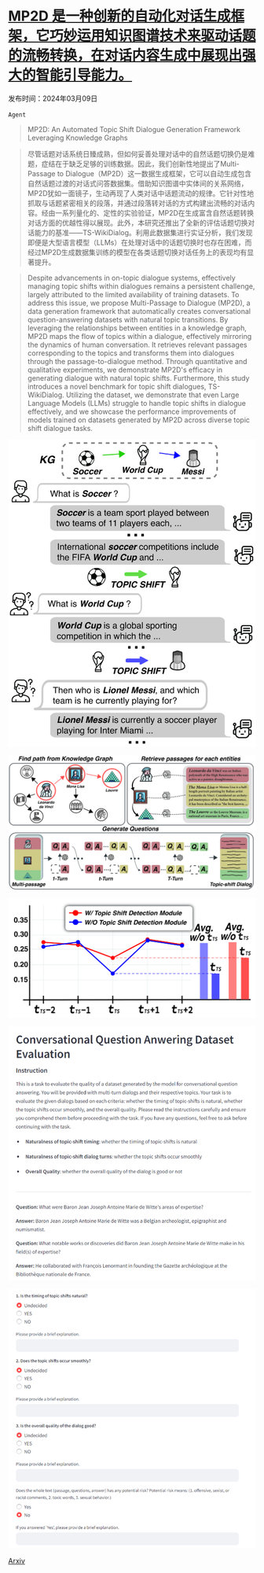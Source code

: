 # [MP2D 是一种创新的自动化对话生成框架，它巧妙运用知识图谱技术来驱动话题的流畅转换，在对话内容生成中展现出强大的智能引导能力。](https://arxiv.org/abs/2403.05814)

发布时间：2024年03月09日

`Agent`

> MP2D: An Automated Topic Shift Dialogue Generation Framework Leveraging Knowledge Graphs

> 尽管话题对话系统日臻成熟，但如何妥善处理对话中的自然话题切换仍是难题，症结在于缺乏足够的训练数据。因此，我们创新性地提出了Multi-Passage to Dialogue（MP2D）这一数据生成框架，它可以自动生成包含自然话题过渡的对话式问答数据集。借助知识图谱中实体间的关系网络，MP2D犹如一面镜子，生动再现了人类对话中话题流动的规律。它针对性地抓取与话题紧密相关的段落，并通过段落转对话的方式构建出流畅的对话内容。经由一系列量化的、定性的实验验证，MP2D在生成富含自然话题转换对话方面的优越性得以展现。此外，本研究还推出了全新的评估话题切换对话能力的基准——TS-WikiDialog。利用此数据集进行实证分析，我们发现即便是大型语言模型（LLMs）在处理对话中的话题切换时也存在困难，而经过MP2D生成数据集训练的模型在各类话题切换对话任务上的表现均有显著提升。

> Despite advancements in on-topic dialogue systems, effectively managing topic shifts within dialogues remains a persistent challenge, largely attributed to the limited availability of training datasets. To address this issue, we propose Multi-Passage to Dialogue (MP2D), a data generation framework that automatically creates conversational question-answering datasets with natural topic transitions. By leveraging the relationships between entities in a knowledge graph, MP2D maps the flow of topics within a dialogue, effectively mirroring the dynamics of human conversation. It retrieves relevant passages corresponding to the topics and transforms them into dialogues through the passage-to-dialogue method. Through quantitative and qualitative experiments, we demonstrate MP2D's efficacy in generating dialogue with natural topic shifts. Furthermore, this study introduces a novel benchmark for topic shift dialogues, TS-WikiDialog. Utilizing the dataset, we demonstrate that even Large Language Models (LLMs) struggle to handle topic shifts in dialogue effectively, and we showcase the performance improvements of models trained on datasets generated by MP2D across diverse topic shift dialogue tasks.

![MP2D 是一种创新的自动化对话生成框架，它巧妙运用知识图谱技术来驱动话题的流畅转换，在对话内容生成中展现出强大的智能引导能力。](../../../paper_images/2403.05814/x1.png)

![MP2D 是一种创新的自动化对话生成框架，它巧妙运用知识图谱技术来驱动话题的流畅转换，在对话内容生成中展现出强大的智能引导能力。](../../../paper_images/2403.05814/x2.png)

![MP2D 是一种创新的自动化对话生成框架，它巧妙运用知识图谱技术来驱动话题的流畅转换，在对话内容生成中展现出强大的智能引导能力。](../../../paper_images/2403.05814/x3.png)

![MP2D 是一种创新的自动化对话生成框架，它巧妙运用知识图谱技术来驱动话题的流畅转换，在对话内容生成中展现出强大的智能引导能力。](../../../paper_images/2403.05814/x4.png)

![MP2D 是一种创新的自动化对话生成框架，它巧妙运用知识图谱技术来驱动话题的流畅转换，在对话内容生成中展现出强大的智能引导能力。](../../../paper_images/2403.05814/x5.png)

[Arxiv](https://arxiv.org/abs/2403.05814)